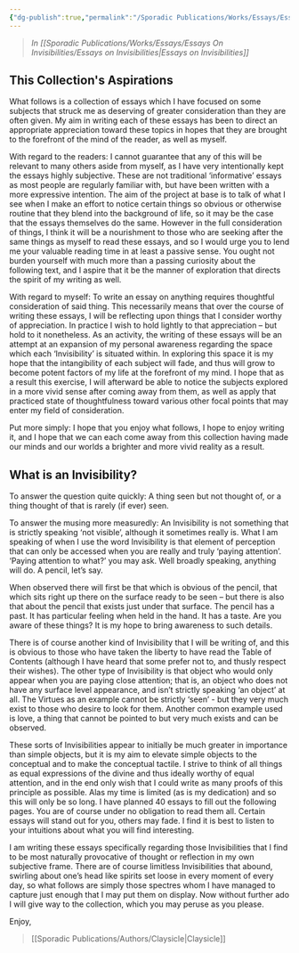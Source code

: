 ```yaml
---
{"dg-publish":true,"permalink":"/Sporadic Publications/Works/Essays/Essays On Invisibilities/Introduction/"}
---
```


> *In [[Sporadic Publications/Works/Essays/Essays On Invisibilities/Essays on Invisibilities\|Essays on Invisibilities]]*
## This Collection's Aspirations

What follows is a collection of essays which I have focused on some subjects that struck me as  deserving of greater consideration than they are often given. My aim in writing each of these essays has been to direct an appropriate appreciation toward these topics in hopes that they are brought to the forefront of the mind of the reader, as well as myself.

With regard to the readers:
I cannot guarantee that any of this will be relevant to many others aside from myself, as I have very intentionally kept the essays highly subjective. These are not traditional ‘informative’ essays as most people are regularly familiar with, but have been written with a more expressive intention. The aim of the project at base is to talk of what I see when I make an effort to notice certain things so obvious or otherwise routine that they blend into the background of life, so it may be the case that the essays themselves do the same. However in the full consideration of things, I think it will be a nourishment to those who are seeking after the same things as myself to read these essays, and so I would urge you to lend me your valuable reading time in at least a passive sense. You ought not burden yourself with much more than a passing curiosity about the following text, and I aspire that it be the manner of exploration that directs the spirit of my writing as well. 

With regard to myself: 
To write an essay on anything requires thoughtful consideration of said thing. This necessarily means that over the course of writing these essays, I will be reflecting upon things that I consider worthy of appreciation. In practice I wish to hold lightly to that appreciation – but hold to it nonetheless. As an activity, the writing of these essays will be an attempt at an expansion of my personal awareness regarding the space which each ‘Invisibility’ is situated within. In exploring this space it is my hope that the intangibility of each subject will fade, and thus will grow to become potent factors of my life at the forefront of my mind. I hope that as a result this exercise, I will afterward be able to notice the subjects explored in a more vivid sense after coming away from them, as well as apply that practiced state of thoughtfulness toward various other focal points that may enter my field of consideration.

Put more simply: I hope that you enjoy what follows, I hope to enjoy writing it, and I hope that we can each come away from this collection having made our minds and our worlds a brighter and more vivid reality as a result.

## What is an Invisibility?

To answer the question quite quickly:
A thing seen but not thought of, or a thing thought of that is rarely (if ever) seen.

To answer the musing more measuredly:
An Invisibility is not something that is strictly speaking ‘not visible’, although it sometimes really is. What I am speaking of when I use the word Invisibility is that element of perception that can only be accessed when you are really and truly ‘paying attention’. 
‘Paying attention to what?’ you may ask.
Well broadly speaking, anything will do. A pencil, let’s say. 

When observed there will first be that which is obvious of the pencil, that which sits right up there on the surface ready to be seen – but there is also that about the pencil that exists just under that surface. The pencil has a past. It has particular feeling when held in the hand. It has a taste. Are you aware of these things? It is my hope to bring awareness to such details.

There is of course another kind of Invisibility that I will be writing of, and this is obvious to those who have taken the liberty to have read the Table of Contents (although I have heard that some prefer not to, and thusly respect their wishes). The other type of Invisibility is that object who would only appear when you are paying close attention; that is, an object who does not have any surface level appearance, and isn’t strictly speaking ‘an object’ at all. The Virtues as an example cannot be strictly ‘seen’ - but they very much exist to those who desire to look for them. Another common example used is love, a thing that cannot be pointed to but very much exists and can be observed.

These sorts of Invisibilities appear to initially be much greater in importance than simple objects, but it is my aim to elevate simple objects to the conceptual and to make the conceptual tactile. I strive to think of all things as equal expressions of the divine and thus ideally worthy of equal attention, and in the end only wish that I could write as many proofs of this principle as possible. Alas my time is limited (as is my dedication) and so this will only be so long. I have planned 40 essays to fill out the following pages. You are of course under no obligation to read them all. Certain essays will stand out for you, others may fade. I find it is best to listen to your intuitions about what you will find interesting. 

I am writing these essays specifically regarding those Invisibilities that I find to be most naturally provocative of thought or reflection in my own subjective frame. There are of course limitless Invisibilities that abound, swirling about one’s head like spirits set loose in every moment of every day, so what follows are simply those spectres whom I have managed to capture just enough that I may put them on display. Now without further ado I will give way to the collection, which you may peruse as you please.

Enjoy,
>[[Sporadic Publications/Authors/Claysicle\|Claysicle]]

<div class="page-break" style="page-break-before: always;"></div>

